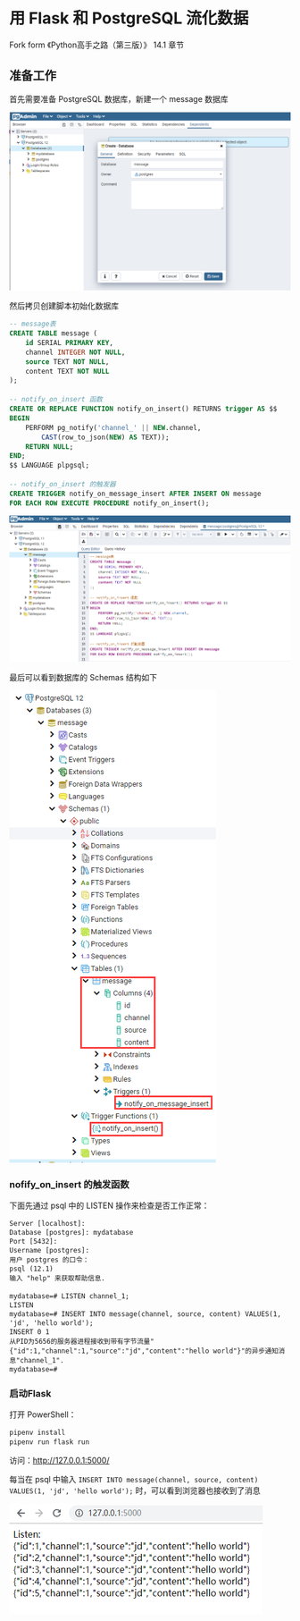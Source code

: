 # 用 Flask 和 PostgreSQL 流化数据

Fork form 《Python高手之路（第三版）》 14.1 章节

## 准备工作

首先需要准备 PostgreSQL 数据库，新建一个 message 数据库

![message](screenshot/create-database.png)

然后拷贝创建脚本初始化数据库

```sql
-- message表
CREATE TABLE message (
    id SERIAL PRIMARY KEY,
    channel INTEGER NOT NULL,
    source TEXT NOT NULL,
    content TEXT NOT NULL
);

-- notify_on_insert 函数
CREATE OR REPLACE FUNCTION notify_on_insert() RETURNS trigger AS $$
BEGIN
    PERFORM pg_notify('channel_' || NEW.channel,
        CAST(row_to_json(NEW) AS TEXT));
    RETURN NULL;
END;
$$ LANGUAGE plpgsql;

-- notify_on_insert 的触发器
CREATE TRIGGER notify_on_message_insert AFTER INSERT ON message
FOR EACH ROW EXECUTE PROCEDURE notify_on_insert();
```

![script](screenshot/create-scipt.png)

最后可以看到数据库的 Schemas 结构如下

![shcemas](screenshot/schemas.png)


### nofify_on_insert 的触发函数

下面先通过 psql 中的 LISTEN 操作来检查是否工作正常：

```shell
Server [localhost]:
Database [postgres]: mydatabase
Port [5432]:
Username [postgres]:
用户 postgres 的口令：
psql (12.1)
输入 "help" 来获取帮助信息.

mydatabase=# LISTEN channel_1;
LISTEN
mydatabase=# INSERT INTO message(channel, source, content) VALUES(1, 'jd', 'hello world');
INSERT 0 1
从PID为5656的服务器进程接收到带有字节流量"{"id":1,"channel":1,"source":"jd","content":"hello world"}"的异步通知消息"channel_1".
mydatabase=#
```

### 启动Flask

打开 PowerShell：

```python
pipenv install
pipenv run flask run
```

访问：http://127.0.0.1:5000/

每当在 psql 中输入 `INSERT INTO message(channel, source, content) VALUES(1, 'jd', 'hello world');` 时，可以看到浏览器也接收到了消息

![index](screenshot/index.png)

